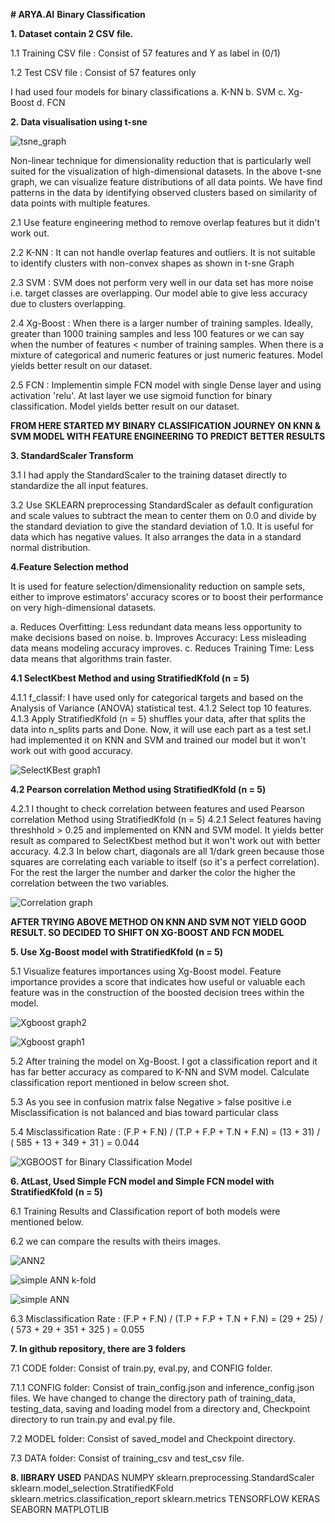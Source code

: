 **# ARYA.AI**
**Binary Classification**

**1. Dataset contain 2 CSV file.**

1.1 Training CSV file : Consist of 57 features and Y as label in (0/1)

1.2 Test CSV file : Consist of 57 features only 

I had used four models for binary classifications 
a. K-NN
b. SVM
c. Xg-Boost
d. FCN

**2. Data visualisation using t-sne**

![tsne_graph](https://user-images.githubusercontent.com/60669591/122646518-2c37d980-d13d-11eb-91f9-bfb8ba22a916.png)

Non-linear technique for dimensionality reduction that is particularly well suited for the visualization of high-dimensional datasets. In the above t-sne graph, we can visualize feature distributions of all data points. We have find patterns in the data by identifying observed clusters based on similarity of data points with multiple features.

2.1 Use feature engineering method to remove overlap features but it didn't work out.

2.2 K-NN : It can not handle overlap features and outliers. It is not suitable to identify clusters with non-convex shapes as shown in t-sne Graph

2.3 SVM :  SVM does not perform very well in our data set has more noise i.e. target classes are overlapping. Our model able to give less accuracy due to clusters overlapping.

2.4 Xg-Boost : When there is a larger number of training samples. Ideally, greater than 1000 training samples and less 100 features or we can say when the number of features <       number of training samples. When there is a mixture of categorical and numeric features or just numeric features. Model yields better result on our dataset.

2.5 FCN : Implementin simple FCN model with single Dense layer and using activation 'relu'. At last layer we use sigmoid function for binary classification. Model yields better     result on our dataset.

**FROM HERE STARTED MY BINARY CLASSIFICATION JOURNEY ON KNN & SVM MODEL WITH FEATURE ENGINEERING TO PREDICT BETTER RESULTS**

**3. StandardScaler Transform**

3.1 I had apply the StandardScaler to the training dataset directly to standardize the all input features.

3.2 Use SKLEARN preprocessing StandardScaler as default configuration and scale values to subtract the mean to center them on 0.0 and divide by the standard deviation to give       the standard deviation of 1.0. It is useful for data which has negative values. It also arranges the data in a standard normal distribution.


**4.Feature Selection method**

It is used for feature selection/dimensionality reduction on sample sets, either to improve estimators’ accuracy scores or to boost their performance on very high-dimensional datasets.

a. Reduces Overfitting: Less redundant data means less opportunity to make decisions based on noise.
b. Improves Accuracy: Less misleading data means modeling accuracy improves.
c. Reduces Training Time: Less data means that algorithms train faster.

**4.1 SelectKbest Method and using StratifiedKfold (n = 5)**

4.1.1 f_classif: I have used only for categorical targets and based on the Analysis of Variance (ANOVA) statistical test.
4.1.2 Select top 10 features.  
4.1.3 Apply StratifiedKfold (n = 5) shuffles your data, after that splits the data into n_splits parts and Done. Now, it will use each part as a test set.I had implemented it on       KNN and SVM and trained our model but it won't work out with good accuracy.

![SelectKBest graph1](https://user-images.githubusercontent.com/60669591/122656566-498a9900-d179-11eb-962d-34fda3588cd7.png)

**4.2 Pearson correlation Method using StratifiedKfold (n = 5)**

4.2.1 I thought to check correlation between features and used Pearson correlation Method using StratifiedKfold (n = 5)
4.2.1 Select features having threshhold > 0.25 and implemented on KNN and SVM model. It yields better result as compared to SelectKbest method but it won't work out with         better accuracy.
4.2.3 In below chart, diagonals are all 1/dark green because those squares are correlating each variable to itself (so it's a perfect correlation). For the rest the larger the         number and darker the color the higher the correlation between the two variables.

![Correlation graph](https://user-images.githubusercontent.com/60669591/122647217-bb92bc00-d140-11eb-93eb-2f0227d04cc4.png)


**AFTER TRYING ABOVE METHOD ON KNN AND SVM NOT YIELD GOOD RESULT. SO DECIDED TO SHIFT ON XG-BOOST AND FCN MODEL**

**5. Use Xg-Boost model with StratifiedKfold (n = 5)**

5.1 Visualize features importances using Xg-Boost model. Feature importance provides a score that indicates how useful or valuable each feature was in the construction of the       boosted decision trees within the model.

![Xgboost graph2](https://user-images.githubusercontent.com/60669591/122656541-23fd8f80-d179-11eb-8157-8d1026d19f70.png)

![Xgboost graph1](https://user-images.githubusercontent.com/60669591/122647477-1547b600-d142-11eb-9636-93aea4296950.png)

5.2 After training the model on Xg-Boost. I got a classification report and it has far better accuracy as compared to K-NN and SVM model. Calculate classification report mentioned in below screen shot. 

5.3 As you see in confusion matrix false Negative > false positive i.e Misclassification is not balanced and bias toward particular class

5.4 Misclassification Rate : (F.P + F.N) / (T.P + F.P + T.N + F.N) = (13 + 31) / ( 585 + 13 + 349 + 31 ) = 0.044

![XGBOOST for Binary Classification Model](https://user-images.githubusercontent.com/60669591/122647623-a28b0a80-d142-11eb-82fd-b3cc302fefc2.jpg)


**6. AtLast, Used Simple FCN model and Simple FCN model  with StratifiedKfold (n = 5)**

6.1 Training Results and Classification report of both models were mentioned below.

6.2 we can compare the results with theirs images.

![ANN2](https://user-images.githubusercontent.com/60669591/122647924-4d4ff880-d144-11eb-9017-1453dc55da8a.jpg)

![simple ANN k-fold](https://user-images.githubusercontent.com/60669591/122647730-470d4c80-d143-11eb-94a6-91691f5d1c44.jpg)

![simple ANN](https://user-images.githubusercontent.com/60669591/122647733-4aa0d380-d143-11eb-900c-372576d7aad8.jpg)

6.3 Misclassification Rate : (F.P + F.N) / (T.P + F.P + T.N + F.N) = (29 + 25) / ( 573 + 29 + 351 + 325 ) = 0.055

**7. In github repository, there are 3 folders**

7.1 CODE folder: Consist of train.py, eval.py, and CONFIG folder.

7.1.1 CONFIG folder: Consist of train_config.json and inference_config.json files. We have changed to change the directory path of training_data, testing_data, saving and loading model from a directory and, Checkpoint directory to run train.py and eval.py file.

7.2 MODEL folder: Consist of saved_model and Checkpoint directory.

7.3 DATA folder: Consist of training_csv and test_csv file.

**8. lIBRARY USED**
PANDAS
NUMPY
sklearn.preprocessing.StandardScaler
sklearn.model_selection.StratifiedKFold
sklearn.metrics.classification_report
sklearn.metrics
TENSORFLOW
KERAS
SEABORN
MATPLOTLIB


 
